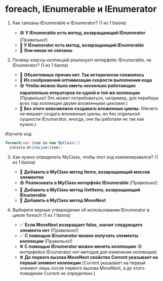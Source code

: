 # foreach, IEnumerable и IEnumerator

1. Как связаны IEnumerable и IEnumerator? (1 из 1 балла)
   * 🟢 **У IEnumerable есть метод, возвращающий IEnumerator** (Правильно!)
   * 🔴 **У IEnumerator есть метод, возвращающий IEnumerable**
   * 🔴 **Они никак не связаны**


2. Почему классы коллекций реализуют интерфейс IEnumerable, не IEnumerator? (1 из 1 балла)
   * 🔴 **Объективных причин нет. Так исторически сложилось**
   * 🔴 **Из соображений оптимизации скорости выполнения кода**
   * 🟢 **Чтобы можно было иметь несколько работающих параллельно итераторов по одной и той же коллекции** (Правильно! Это может потребоваться, например, для перебора всех пар коллекции двумя вложенными циклами.)
   * 🔴 **Без этого невозможно создавать вложенные циклы.** (Ничего не мешает создать вложенные циклы, но без отдельной сущности IEnumerator, иногда, они бы работали не так как нужно.)


Изучите код:

```cs
foreach(var item in new MyClass())
  Console.WriteLine(item);
```

3. Как нужно определить MyClass, чтобы этот код компилировался? (1 из 1 балла)
   * 🔴 **Добавить в MyClass метод Items, возвращающий массив элементов**
   * 🟢 **Реализовать в MyClass интерфейс IEnumerable** (Правильно!)
   * 🔴 **Добавить в MyClass метод GetItems, возвращающий IEnumerable**
   * 🔴 **Добавить в MyClass метод MoveNext**


4. Выберите верные утверждения об использовании IEnumerator в цикле foreach (1 из 1 балла)
   * ✅ **Если MoveNext возвращает false, значит следующего элемента нет** (Правильно!)
   * ✅ **С помощью IEnumerator можно получать элементы коллекции** (Правильно!)
   * ❌ **С помощью IEnumerator можно менять коллекцию** (В интерфейсе IEnumerator нет методов для изменения коллекции)
   * ❌ **До первого вызова MoveNext свойство Current указывает на первый элемент коллекции** (Current указывает на первый элемент лишь после первого вызова MoveNext, а до этого поведение Current не определено.)
